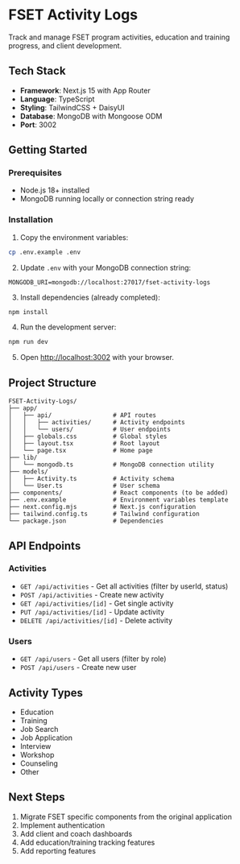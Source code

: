 # FSET Activity Logs

Track and manage FSET program activities, education and training progress, and client development.

## Tech Stack

- **Framework**: Next.js 15 with App Router
- **Language**: TypeScript
- **Styling**: TailwindCSS + DaisyUI
- **Database**: MongoDB with Mongoose ODM
- **Port**: 3002

## Getting Started

### Prerequisites

- Node.js 18+ installed
- MongoDB running locally or connection string ready

### Installation

1. Copy the environment variables:
```bash
cp .env.example .env
```

2. Update `.env` with your MongoDB connection string:
```
MONGODB_URI=mongodb://localhost:27017/fset-activity-logs
```

3. Install dependencies (already completed):
```bash
npm install
```

4. Run the development server:
```bash
npm run dev
```

5. Open [http://localhost:3002](http://localhost:3002) with your browser.

## Project Structure

```
FSET-Activity-Logs/
├── app/
│   ├── api/                 # API routes
│   │   ├── activities/      # Activity endpoints
│   │   └── users/           # User endpoints
│   ├── globals.css          # Global styles
│   ├── layout.tsx           # Root layout
│   └── page.tsx             # Home page
├── lib/
│   └── mongodb.ts           # MongoDB connection utility
├── models/
│   ├── Activity.ts          # Activity schema
│   └── User.ts              # User schema
├── components/              # React components (to be added)
├── .env.example             # Environment variables template
├── next.config.mjs          # Next.js configuration
├── tailwind.config.ts       # Tailwind configuration
└── package.json             # Dependencies
```

## API Endpoints

### Activities

- `GET /api/activities` - Get all activities (filter by userId, status)
- `POST /api/activities` - Create new activity
- `GET /api/activities/[id]` - Get single activity
- `PUT /api/activities/[id]` - Update activity
- `DELETE /api/activities/[id]` - Delete activity

### Users

- `GET /api/users` - Get all users (filter by role)
- `POST /api/users` - Create new user

## Activity Types

- Education
- Training
- Job Search
- Job Application
- Interview
- Workshop
- Counseling
- Other

## Next Steps

1. Migrate FSET specific components from the original application
2. Implement authentication
3. Add client and coach dashboards
4. Add education/training tracking features
5. Add reporting features
